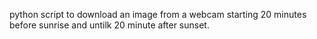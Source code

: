 python script to download an image from a webcam starting 20 minutes before sunrise and untilk 20 minute after sunset.
